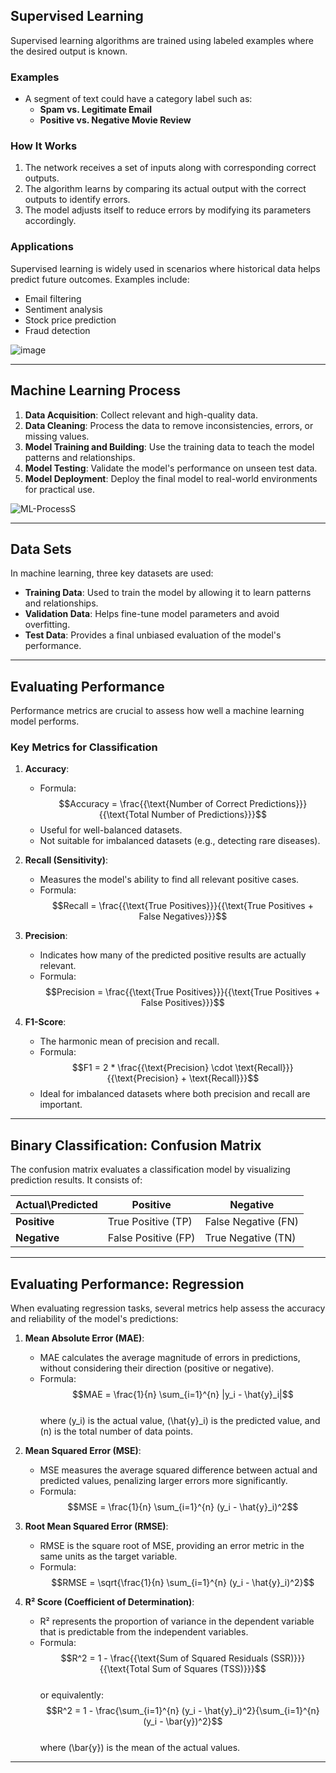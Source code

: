 ## **Supervised Learning**

Supervised learning algorithms are trained using labeled examples where the desired output is known. 

### **Examples**
- A segment of text could have a category label such as:
  - **Spam vs. Legitimate Email**
  - **Positive vs. Negative Movie Review**

### **How It Works**
1. The network receives a set of inputs along with corresponding correct outputs.
2. The algorithm learns by comparing its actual output with the correct outputs to identify errors.
3. The model adjusts itself to reduce errors by modifying its parameters accordingly.

### **Applications**
Supervised learning is widely used in scenarios where historical data helps predict future outcomes. Examples include:
- Email filtering
- Sentiment analysis
- Stock price prediction
- Fraud detection
  
![image](https://github.com/user-attachments/assets/cd3ba68c-29f1-4e23-8710-b93488d99884)

---

## **Machine Learning Process**

1. **Data Acquisition**: Collect relevant and high-quality data.
2. **Data Cleaning**: Process the data to remove inconsistencies, errors, or missing values.
3. **Model Training and Building**: Use the training data to teach the model patterns and relationships.
4. **Model Testing**: Validate the model's performance on unseen test data.
5. **Model Deployment**: Deploy the final model to real-world environments for practical use.

![ML-ProcessS](https://cdn.elearningindustry.com/wp-content/uploads/2017/05/73348f2f23b70566eef2d9f10f9fe22c-768x438.png)

---

## **Data Sets**

In machine learning, three key datasets are used:

- **Training Data**: Used to train the model by allowing it to learn patterns and relationships.
- **Validation Data**: Helps fine-tune model parameters and avoid overfitting.
- **Test Data**: Provides a final unbiased evaluation of the model's performance.

---

## **Evaluating Performance**

Performance metrics are crucial to assess how well a machine learning model performs.

### **Key Metrics for Classification**

1. **Accuracy**:
   - Formula:  
     $$Accuracy = \frac{{\text{Number of Correct Predictions}}}{{\text{Total Number of Predictions}}}$$
   - Useful for well-balanced datasets.
   - Not suitable for imbalanced datasets (e.g., detecting rare diseases).

2. **Recall (Sensitivity)**:
   - Measures the model's ability to find all relevant positive cases.
   - Formula:  
     $$Recall = \frac{{\text{True Positives}}}{{\text{True Positives + False Negatives}}}$$

3. **Precision**:
   - Indicates how many of the predicted positive results are actually relevant.
   - Formula:  
     $$Precision = \frac{{\text{True Positives}}}{{\text{True Positives + False Positives}}}$$

4. **F1-Score**:
   - The harmonic mean of precision and recall.
   - Formula:  
     $$F1 = 2 * \frac{{\text{Precision} \cdot \text{Recall}}}{{\text{Precision} + \text{Recall}}}$$
   - Ideal for imbalanced datasets where both precision and recall are important.

---

## **Binary Classification: Confusion Matrix**

The confusion matrix evaluates a classification model by visualizing prediction results. It consists of:

| **Actual\Predicted** | **Positive** | **Negative** |
|-----------------------|--------------|--------------|
| **Positive**          | True Positive (TP) | False Negative (FN) |
| **Negative**          | False Positive (FP) | True Negative (TN) |

---

## **Evaluating Performance: Regression**

When evaluating regression tasks, several metrics help assess the accuracy and reliability of the model's predictions:

1. **Mean Absolute Error (MAE)**:
   - MAE calculates the average magnitude of errors in predictions, without considering their direction (positive or negative).
   - Formula:  
     $$MAE = \frac{1}{n} \sum_{i=1}^{n} |y_i - \hat{y}_i|$$  
     where \(y_i\) is the actual value, \(\hat{y}_i\) is the predicted value, and \(n\) is the total number of data points.

2. **Mean Squared Error (MSE)**:
   - MSE measures the average squared difference between actual and predicted values, penalizing larger errors more significantly.
   - Formula:  
     $$MSE = \frac{1}{n} \sum_{i=1}^{n} (y_i - \hat{y}_i)^2$$  

3. **Root Mean Squared Error (RMSE)**:
   - RMSE is the square root of MSE, providing an error metric in the same units as the target variable.
   - Formula:  
     $$RMSE = \sqrt{\frac{1}{n} \sum_{i=1}^{n} (y_i - \hat{y}_i)^2}$$  

4. **R² Score (Coefficient of Determination)**:
   - R² represents the proportion of variance in the dependent variable that is predictable from the independent variables.
   - Formula:  
     $$R^2 = 1 - \frac{{\text{Sum of Squared Residuals (SSR)}}}{{\text{Total Sum of Squares (TSS)}}}$$  
     or equivalently:  
     $$R^2 = 1 - \frac{\sum_{i=1}^{n} (y_i - \hat{y}_i)^2}{\sum_{i=1}^{n} (y_i - \bar{y})^2}$$  
     where \(\bar{y}\) is the mean of the actual values.

---

